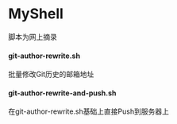 # MyShell
脚本为网上摘录
#### git-author-rewrite.sh
批量修改Git历史的邮箱地址
#### git-author-rewrite-and-push.sh  
在git-author-rewrite.sh基础上直接Push到服务器上
